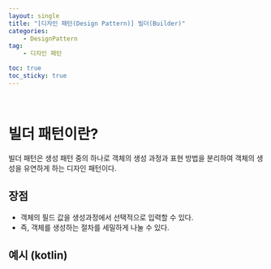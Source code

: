 ```yaml
---
layout: single
title: "[디자인 패턴(Design Pattern)] 빌더(Builder)"
categories: 
    - DesignPattern
tag:
    - 디자인 패턴

toc: true
toc_sticky: true
---
```


<br>

# 빌더 패턴이란?
빌더 패턴은 생성 패턴 중의 하나로 객체의 생성 과정과 표현 방법을 분리하여 객체의 생성을 유연하게 하는 디자인 패턴이다.

## 장점
- 객체의 필드 값을 생성과정에서 선택적으로 입력할 수 있다.
- 즉, 객체를 생성하는 절차를 세밀하게 나눌 수 있다.

## 예시 (kotlin)
